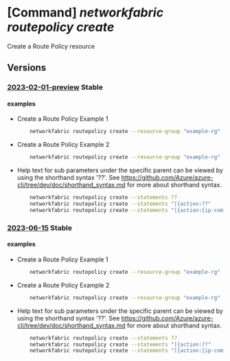 # [Command] _networkfabric routepolicy create_

Create a Route Policy resource

## Versions

### [2023-02-01-preview](/Resources/mgmt-plane/L3N1YnNjcmlwdGlvbnMve30vcmVzb3VyY2Vncm91cHMve30vcHJvdmlkZXJzL21pY3Jvc29mdC5tYW5hZ2VkbmV0d29ya2ZhYnJpYy9yb3V0ZXBvbGljaWVzL3t9/2023-02-01-preview.xml) **Stable**

<!-- mgmt-plane /subscriptions/{}/resourcegroups/{}/providers/microsoft.managednetworkfabric/routepolicies/{} 2023-02-01-preview -->

#### examples

- Create a Route Policy Example 1
    ```bash
        networkfabric routepolicy create --resource-group "example-rg" --resource-name "example-routepolicy" --location "westus3" --statements "[{sequenceNumber:1234,condition:{ipCommunityIds:['/subscriptions/xxxxx-xxxx-xxxx-xxxx-xxxxx/resourceGroups/example-rg/providers/Microsoft.ManagedNetworkFabric/ipCommunities/example-ipCommunityName'],ipPrefixId:'/subscriptions/xxxxx-xxxx-xxxx-xxxx-xxxxx/resourceGroups/example-rg/providers/Microsoft.ManagedNetworkFabric/ipPrefixes/example-ipPrefixName'},action:{localPreference:123,actionType:Permit,ipCommunityProperties:{add:{ipCommunityIds:['/subscriptions/xxxxx-xxxx-xxxx-xxxx-xxxxx/resourceGroups/example-rg/providers/Microsoft.ManagedNetworkFabric/ipCommunities/example-ipCommunityName']}}}}]"
    ```

- Create a Route Policy Example 2
    ```bash
        networkfabric routepolicy create --resource-group "example-rg" --resource-name "example-routepolicy" --location "westus3" --statements "[{sequenceNumber:1235,condition:{ipExtendedCommunityIds:['/subscriptions/xxxxx-xxxx-xxxx-xxxx-xxxxx/resourceGroups/example-rg/providers/Microsoft.ManagedNetworkFabric/ipExtendedCommunities/example-ipExtendedCommunityName']},action:{localPreference:1235,actionType:Deny,ipExtendedCommunityProperties:{set:{ipExtendedCommunityIds:['/subscriptions/xxxxx-xxxx-xxxx-xxxx-xxxxx/resourceGroups/example-rg/providers/Microsoft.ManagedNetworkFabric/ipExtendedCommunities/example-ipExtendedCommunityName']}}}}]"
    ```

- Help text for sub parameters under the specific parent can be viewed by using the shorthand syntax '??'. See https://github.com/Azure/azure-cli/tree/dev/doc/shorthand_syntax.md for more about shorthand syntax.
    ```bash
        networkfabric routepolicy create --statements ??
        networkfabric routepolicy create --statements "[{action:??"
        networkfabric routepolicy create --statements "[{action:{ip-community-properties:??"
    ```

### [2023-06-15](/Resources/mgmt-plane/L3N1YnNjcmlwdGlvbnMve30vcmVzb3VyY2Vncm91cHMve30vcHJvdmlkZXJzL21pY3Jvc29mdC5tYW5hZ2VkbmV0d29ya2ZhYnJpYy9yb3V0ZXBvbGljaWVzL3t9/2023-06-15.xml) **Stable**

<!-- mgmt-plane /subscriptions/{}/resourcegroups/{}/providers/microsoft.managednetworkfabric/routepolicies/{} 2023-06-15 -->

#### examples

- Create a Route Policy Example 1
    ```bash
        networkfabric routepolicy create --resource-group "example-rg" --resource-name "example-routepolicy" --location "westus3" --default-action "Permit" --nf-id "/subscriptions/xxxxx-xxxx-xxxx-xxxx-xxxxx/resourceGroups/example-rg/providers/Microsoft.ManagedNetworkFabric/networkFabrics/example-fabric" --address-family-type "IPv4" --statements "[{sequenceNumber:1234,condition:{ipCommunityIds:['/subscriptions/xxxxx-xxxx-xxxx-xxxx-xxxxx/resourceGroups/example-rg/providers/Microsoft.ManagedNetworkFabric/ipCommunities/example-ipCommunityName'],ipPrefixId:'/subscriptions/xxxxx-xxxx-xxxx-xxxx-xxxxx/resourceGroups/example-rg/providers/Microsoft.ManagedNetworkFabric/ipPrefixes/example-ipPrefixName',type:Or},action:{localPreference:123,actionType:Permit,ipCommunityProperties:{add:{ipCommunityIds:['/subscriptions/xxxxx-xxxx-xxxx-xxxx-xxxxx/resourceGroups/example-rg/providers/Microsoft.ManagedNetworkFabric/ipCommunities/example-ipCommunityName']}}}}]"
    ```

- Create a Route Policy Example 2
    ```bash
        networkfabric routepolicy create --resource-group "example-rg" --resource-name "example-routepolicy" --location "westus3" --default-action "Permit" --nf-id "/subscriptions/xxxxx-xxxx-xxxx-xxxx-xxxxx/resourceGroups/example-rg/providers/Microsoft.ManagedNetworkFabric/networkFabrics/example-fabric" --address-family-type "IPv4" --statements "[{sequenceNumber:1235,condition:{ipExtendedCommunityIds:['/subscriptions/xxxxx-xxxx-xxxx-xxxx-xxxxx/resourceGroups/example-rg/providers/Microsoft.ManagedNetworkFabric/ipExtendedCommunities/example-ipExtendedCommunityName'],type:And},action:{localPreference:1235,actionType:Deny,ipExtendedCommunityProperties:{set:{ipExtendedCommunityIds:['/subscriptions/xxxxx-xxxx-xxxx-xxxx-xxxxx/resourceGroups/example-rg/providers/Microsoft.ManagedNetworkFabric/ipExtendedCommunities/example-ipExtendedCommunityName']}}}}]"
    ```

- Help text for sub parameters under the specific parent can be viewed by using the shorthand syntax '??'. See https://github.com/Azure/azure-cli/tree/dev/doc/shorthand_syntax.md for more about shorthand syntax.
    ```bash
        networkfabric routepolicy create --statements ??
        networkfabric routepolicy create --statements "[{action:??"
        networkfabric routepolicy create --statements "[{action:{ip-community-properties:??"
    ```

